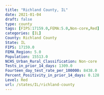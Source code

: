 ```yaml
---
title: "Richland County, IL"
date: 2021-01-04
draft: false
type: county
tags: [FIPS:17159.0,FEMA:5.0,Non-core,Red]
categories: [IL]
County: Richland County
State: IL
FIPS: 17159.0
FEMA_Region: 5.0
Population: 15513.0
NCHS_Urban_Rural_Classification: Non-core
Tests_in_prior_14_days: 1309.0
Fourteen_day_test_rate_per_100000: 8438.0
Percent_Positivity_in_prior_14_days: 0.128
Level: Red
url: /states/IL/richland-county
---
```



